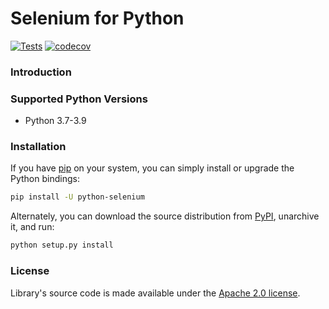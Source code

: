 # Selenium for Python

[![Tests](https://github.com/Polmik/automation-selenium/actions/workflows/tests.yml/badge.svg)](https://github.com/Polmik/automation-selenium/actions/workflows/tests.yml)
[![codecov](https://codecov.io/gh/Polmik/automation-selenium/branch/main/graph/badge.svg)](https://codecov.io/gh/Polmik/automation-selenium)

### Introduction


### Supported Python Versions

* Python 3.7-3.9

### Installation 

If you have [pip](https://pip.pypa.io/en/stable/) on your system, you can simply install or upgrade the Python bindings:

```bash
pip install -U python-selenium
```

Alternately, you can download the source distribution from [PyPI](https://pypi.org/project/python-selenium/#files), unarchive it, and run:

```bash
python setup.py install
```


### License
Library's source code is made available under the [Apache 2.0 license](https://github.com/Polmik/python-selenium/blob/main/LICENSE).